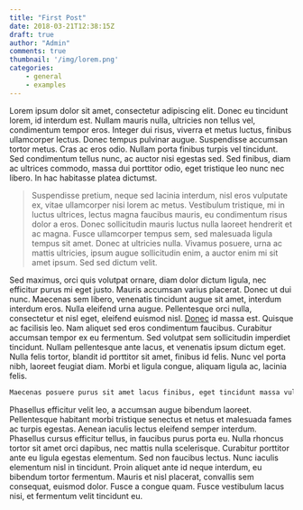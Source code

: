 ```yaml
---
title: "First Post"
date: 2018-03-21T12:38:15Z
draft: true
author: "Admin"
comments: true
thumbnail: '/img/lorem.png'
categories:
    - general
    - examples
---
```


Lorem ipsum dolor sit amet, consectetur adipiscing elit. Donec eu tincidunt lorem, id interdum est. Nullam mauris nulla, ultricies non tellus vel, condimentum tempor eros. Integer dui risus, viverra et metus luctus, finibus ullamcorper lectus. Donec tempus pulvinar augue. Suspendisse accumsan tortor metus. Cras ac eros odio. Nullam porta finibus turpis vel tincidunt. Sed condimentum tellus nunc, ac auctor nisi egestas sed. Sed finibus, diam ac ultrices commodo, massa dui porttitor odio, eget tristique leo nunc nec libero. In hac habitasse platea dictumst.

> Suspendisse pretium, neque sed lacinia interdum, nisl eros vulputate ex, vitae ullamcorper nisi lorem ac metus. Vestibulum tristique, mi in luctus ultrices, lectus magna faucibus mauris, eu condimentum risus dolor a eros. Donec sollicitudin mauris luctus nulla laoreet hendrerit et ac magna. Fusce ullamcorper tempus sem, sed malesuada ligula tempus sit amet. Donec at ultricies nulla. Vivamus posuere, urna ac mattis ultricies, ipsum augue sollicitudin enim, a auctor enim mi sit amet ipsum. Sed sed dictum velit.

Sed maximus, orci quis volutpat ornare, diam dolor dictum ligula, nec efficitur purus mi eget justo. Mauris accumsan varius placerat. Donec ut dui nunc. Maecenas sem libero, venenatis tincidunt augue sit amet, interdum interdum eros. Nulla eleifend urna augue. Pellentesque orci nulla, consectetur et nisl eget, eleifend euismod nisl. [Donec](http://) id massa est. Quisque ac facilisis leo. Nam aliquet sed eros condimentum faucibus. Curabitur accumsan tempor ex eu fermentum. Sed volutpat sem sollicitudin imperdiet tincidunt. Nullam pellentesque ante lacus, et venenatis ipsum dictum eget. Nulla felis tortor, blandit id porttitor sit amet, finibus id felis. Nunc vel porta nibh, laoreet feugiat diam. Morbi et ligula congue, aliquam ligula ac, lacinia felis.

```sh
Maecenas posuere purus sit amet lacus finibus, eget tincidunt massa vulputate. Ut efficitur sem nec faucibus blandit. Phasellus a eleifend nunc, in blandit enim. Aenean iaculis molestie ligula a molestie. Integer tincidunt dignissim gravida. Duis quis purus ac dui tincidunt porta a id tellus. Proin sed dictum mi. Praesent ligula dolor, gravida vel ipsum sit amet, auctor vehicula felis. Fusce et mollis eros, sit amet viverra magna.
```

Phasellus efficitur velit leo, a accumsan augue bibendum laoreet. Pellentesque habitant morbi tristique senectus et netus et malesuada fames ac turpis egestas. Aenean iaculis lectus eleifend semper interdum. Phasellus cursus efficitur tellus, in faucibus purus porta eu. Nulla rhoncus tortor sit amet orci dapibus, nec mattis nulla scelerisque. Curabitur porttitor ante eu ligula egestas elementum. Sed non faucibus lectus. Nunc iaculis elementum nisl in tincidunt. Proin aliquet ante id neque interdum, eu bibendum tortor fermentum. Mauris et nisl placerat, convallis sem consequat, euismod dolor. Fusce a congue quam. Fusce vestibulum lacus nisi, et fermentum velit tincidunt eu.
